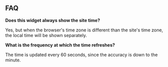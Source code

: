 ## FAQ

__Does this widget always show the site time?__

Yes, but when the browser's time zone is different than the site's time zone, the local time will be shown separately.

__What is the frequency at which the time refreshes?__

The time is updated every 60 seconds, since the accuracy is down to the minute.